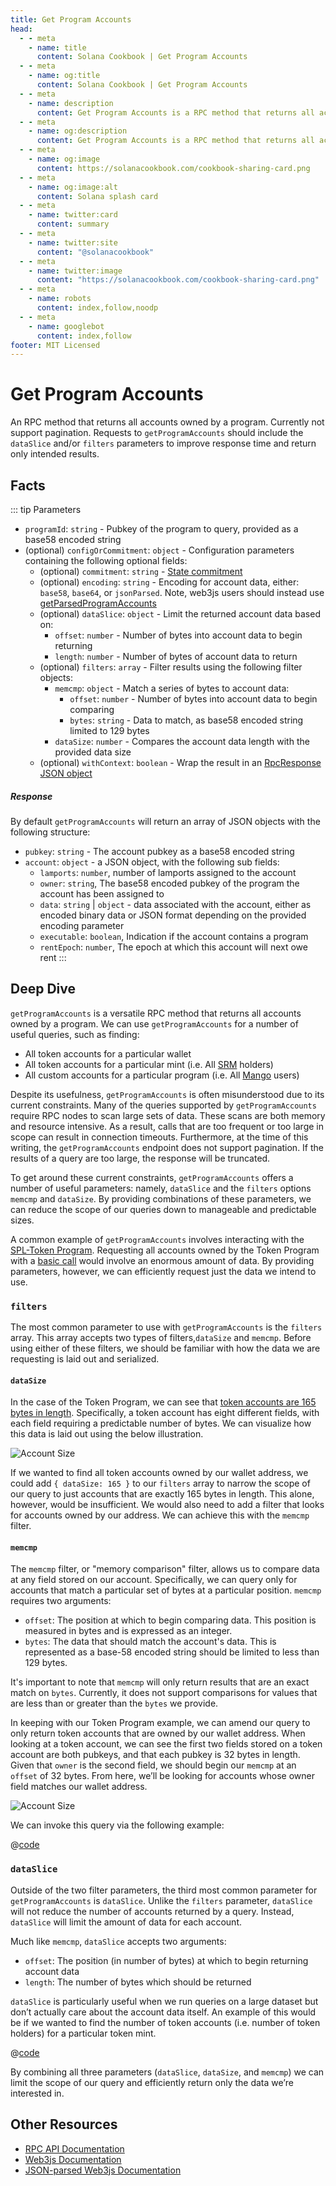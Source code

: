 ```yaml
---
title: Get Program Accounts
head:
  - - meta
    - name: title
      content: Solana Cookbook | Get Program Accounts
  - - meta
    - name: og:title
      content: Solana Cookbook | Get Program Accounts
  - - meta
    - name: description
      content: Get Program Accounts is a RPC method that returns all accounts owned by a program. Learn about Getting Program Accounts and more guides at The Solana cookbook.
  - - meta
    - name: og:description
      content: Get Program Accounts is a RPC method that returns all accounts owned by a program. Learn about Getting Program Accounts and more guides at The Solana cookbook.
  - - meta
    - name: og:image
      content: https://solanacookbook.com/cookbook-sharing-card.png
  - - meta
    - name: og:image:alt
      content: Solana splash card
  - - meta
    - name: twitter:card
      content: summary
  - - meta
    - name: twitter:site
      content: "@solanacookbook"
  - - meta
    - name: twitter:image
      content: "https://solanacookbook.com/cookbook-sharing-card.png"
  - - meta
    - name: robots
      content: index,follow,noodp
  - - meta
    - name: googlebot
      content: index,follow
footer: MIT Licensed
---
```


# Get Program Accounts

An RPC method that returns all accounts owned by a program. Currently not support pagination. Requests to `getProgramAccounts` should include the `dataSlice` and/or `filters` parameters to improve response time and return only intended results. 

## Facts

::: tip Parameters

- `programId`: `string` - Pubkey of the program to query, provided as a base58 encoded string
- (optional) `configOrCommitment`: `object` - Configuration parameters containing the following optional fields:
    - (optional) `commitment`: `string` - [State commitment](https://docs.solana.com/developing/clients/jsonrpc-api#configuring-state-commitment)
    - (optional) `encoding`: `string` - Encoding for account data, either: `base58`, `base64`, or `jsonParsed`. Note, web3js users should instead use [getParsedProgramAccounts](https://solana-labs.github.io/solana-web3.js/classes/Connection.html#getParsedProgramAccounts)
    - (optional) `dataSlice`: `object` - Limit the returned account data based on:
        - `offset`: `number` - Number of bytes into account data to begin returning
        - `length`: `number` - Number of bytes of account data to return
    - (optional) `filters`: `array` - Filter results using the following filter objects:
        - `memcmp`: `object` - Match a series of bytes to account data:
            - `offset`: `number` - Number of bytes into account data to begin comparing
            - `bytes`: `string` - Data to match, as base58 encoded string limited to 129 bytes
        - `dataSize`: `number` - Compares the account data length with the provided data size
    - (optional) `withContext`: `boolean` - Wrap the result in an [RpcResponse JSON object](https://docs.solana.com/developing/clients/jsonrpc-api#rpcresponse-structure)

##### Response

By default `getProgramAccounts` will return an array of JSON objects with the following structure:

- `pubkey`: `string` - The account pubkey as a base58 encoded string
- `account`: `object` - a JSON object, with the following sub fields:
    - `lamports`: `number`, number of lamports assigned to the account
    - `owner`: `string`, The base58 encoded pubkey of the program the account has been assigned to
    - `data`: `string` | `object` - data associated with the account, either as encoded binary data or JSON format depending on the provided encoding parameter
    - `executable`: `boolean`, Indication if the account contains a program
    - `rentEpoch`: `number`, The epoch at which this account will next owe rent
:::

## Deep Dive

`getProgramAccounts` is a versatile RPC method that returns all accounts owned by a program. We can use `getProgramAccounts` for a number of useful queries, such as finding:

- All token accounts for a particular wallet
- All token accounts for a particular mint (i.e. All [SRM](https://www.projectserum.com/) holders)
- All custom accounts for a particular program (i.e. All [Mango](https://mango.markets/) users)

Despite its usefulness, `getProgramAccounts` is often misunderstood due to its current constraints. Many of the queries supported by `getProgramAccounts` require RPC nodes to scan large sets of data. These scans are both memory and resource intensive. As a result, calls that are too frequent or too large in scope can result in connection timeouts. Furthermore, at the time of this writing, the `getProgramAccounts` endpoint does not support pagination. If the results of a query are too large, the response will be truncated.

To get around these current constraints, `getProgramAccounts` offers a number of useful parameters: namely, `dataSlice` and the `filters` options `memcmp` and `dataSize`. By providing combinations of these parameters, we can reduce the scope of our queries down to manageable and predictable sizes.

A common example of `getProgramAccounts` involves interacting with the [SPL-Token Program](https://spl.solana.com/token). Requesting all accounts owned by the Token Program with a [basic call](../references/accounts.md#get-program-accounts) would involve an enormous amount of data. By providing parameters, however, we can efficiently request just the data we intend to use.

### `filters`
The most common parameter to use with `getProgramAccounts` is the `filters` array. This array accepts two types of filters,`dataSize` and `memcmp`. Before using either of these filters, we should be familiar with how the data we are requesting is laid out and serialized.

#### `dataSize`
In the case of the Token Program, we can see that [token accounts are 165 bytes in length](https://github.com/solana-labs/solana-program-library/blob/08d9999f997a8bf38719679be9d572f119d0d960/token/program/src/state.rs#L86-L106). Specifically, a token account has eight different fields, with each field requiring a predictable number of bytes. We can visualize how this data is laid out using the below illustration.

![Account Size](./account-size.png)

If we wanted to find all token accounts owned by our wallet address, we could add `{ dataSize: 165 }` to our `filters` array to narrow the scope of our query to just accounts that are exactly 165 bytes in length. This alone, however, would be insufficient. We would also need to add a filter that looks for accounts owned by our address. We can achieve this with the `memcmp` filter.

#### `memcmp`
The `memcmp` filter, or "memory comparison" filter, allows us to compare data at any field stored on our account. Specifically, we can query only for accounts that match a particular set of bytes at a particular position. `memcmp` requires two arguments:

- `offset`: The position at which to begin comparing data. This position is measured in bytes and is expressed as an integer.
- `bytes`: The data that should match the account's data. This is represented as a base-58 encoded string should be limited to less than 129 bytes.

It's important to note that `memcmp` will only return results that are an exact match on `bytes`. Currently, it does not support comparisons for values that are less than or greater than the `bytes` we provide.

In keeping with our Token Program example, we can amend our query to only return token accounts that are owned by our wallet address. When looking at a token account, we can see the first two fields stored on a token account are both pubkeys, and that each pubkey is 32 bytes in length. Given that `owner` is the second field, we should begin our `memcmp` at an `offset` of 32 bytes. From here, we’ll be looking for accounts whose owner field matches our wallet address.

![Account Size](./memcmp.png)

We can invoke this query via the following example:

<CodeGroup>
  <CodeGroupItem title="TS" active>

@[code](@/code/get-program-accounts/memcmp/memcmp.en.ts)

  </CodeGroupItem>
</CodeGroup>

### `dataSlice`

Outside of the two filter parameters, the third most common parameter for `getProgramAccounts` is `dataSlice`. Unlike the `filters` parameter, `dataSlice` will not reduce the number of accounts returned by a query. Instead, `dataSlice` will limit the amount of data for each account.

Much like `memcmp`, `dataSlice` accepts two arguments:

- `offset`: The position (in number of bytes) at which to begin returning account data
- `length`: The number of bytes which should be returned

`dataSlice` is particularly useful when we run queries on a large dataset but don’t actually care about the account data itself. An example of this would be if we wanted to find the number of token accounts (i.e. number of token holders) for a particular token mint.

<CodeGroup>
  <CodeGroupItem title="TS" active>

@[code](@/code/get-program-accounts/dataSlice/dataSlice.en.ts)

  </CodeGroupItem>
</CodeGroup>

By combining all three parameters (`dataSlice`, `dataSize`, and `memcmp`) we can limit the scope of our query and efficiently return only the data we’re interested in.

## Other Resources

- [RPC API Documentation](https://docs.solana.com/developing/clients/jsonrpc-api#getprogramaccounts)
- [Web3js Documentation](https://solana-labs.github.io/solana-web3.js/classes/Connection.html#getProgramAccounts)
- [JSON-parsed Web3js Documentation](https://solana-labs.github.io/solana-web3.js/classes/Connection.html#getParsedProgramAccounts)